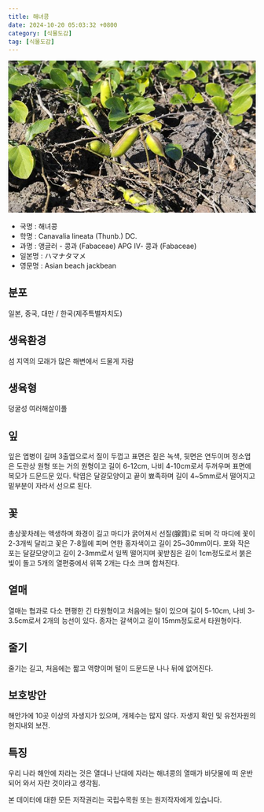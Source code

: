 ```yaml
---
title: 해녀콩
date: 2024-10-20 05:03:32 +0800
category: [식물도감]
tag: [식물도감]
---
```




![해녀콩](/assets/img/fileUpload/plants/basic/Leguminosae/Canavalia/12249/12249_20160803164622337files_th2.jpg)
- 국명 : 해녀콩
- 학명 : Canavalia lineata (Thunb.) DC.
- 과명 : 앵글러 - 콩과 (Fabaceae) APG Ⅳ- 콩과 (Fabaceae)
- 일본명 : ハマナタマメ
- 영문명 : Asian beach jackbean


## 분포
일본, 중국, 대만 / 한국(제주특별자치도) 
## 생육환경
섬 지역의 모래가 많은 해변에서 드물게 자람
## 생육형
덩굴성 여러해살이풀
## 잎
잎은 엽병이 길며 3출엽으로서 질이 두껍고 표면은 짙은 녹색, 뒷면은 연두이며 정소엽은 도란상 원형 또는 거의 원형이고 길이 6-12cm, 나비 4-10cm로서 두꺼우며 표면에 복모가 드문드문 있다. 탁엽은 달걀모양이고 끝이 뾰족하며 길이 4~5mm로서 떨어지고 밑부분이 자라서 선으로 된다.
## 꽃
총상꽃차례는 액생하며 화경이 길고 마디가 굵어져서 선질(腺質)로 되며 각 마디에 꽃이 2-3개씩 달리고 꽃은 7-8월에 피며 연한 홍자색이고 길이 25~30mm이다. 포와 작은포는 달걀모양이고 길이 2-3mm로서 일찍 떨어지며 꽃받침은 길이 1cm정도로서 붉은빛이 돌고 5개의 열편중에서 위쪽 2개는 다소 크며 합쳐진다.
## 열매
열매는 협과로 다소 편평한 긴 타원형이고 처음에는 털이 있으며 길이 5-10cm, 나비 3-3.5cm로서 2개의 능선이 있다. 종자는 갈색이고 길이 15mm정도로서 타원형이다.
## 줄기
줄기는 길고, 처음에는 짧고 역향이며 털이 드문드문 나나 뒤에 없어진다.
## 보호방안
해안가에 10곳 이상의 자생지가 있으며, 개체수는 많지 않다. 자생지 확인 및 유전자원의 현지내외 보전.
## 특징
우리 나라 해안에 자라는 것은 열대나 난대에 자라는 해녀콩의 열매가 바닷물에 떠 운반되어 와서 자란 것이라고 생각됨.






본 데이터에 대한 모든 저작권리는 국립수목원 또는 원저작자에게 있습니다.

